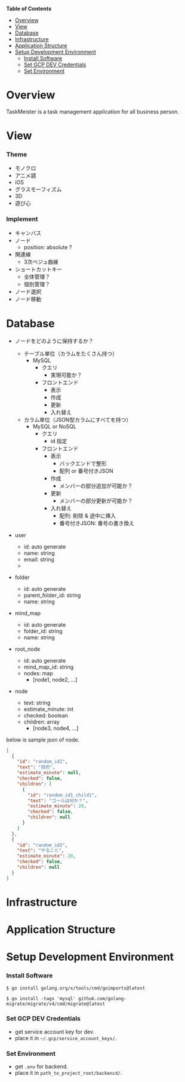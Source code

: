 <!-- START doctoc generated TOC please keep comment here to allow auto update -->
<!-- DON'T EDIT THIS SECTION, INSTEAD RE-RUN doctoc TO UPDATE -->
**Table of Contents**

- [Overview](#overview)
- [View](#view)
- [Database](#database)
- [Infrastructure](#infrastructure)
- [Application Structure](#application-structure)
- [Setup Development Environment](#setup-development-environment)
    - [Install Software](#install-software)
    - [Set GCP DEV Credentials](#set-gcp-dev-credentials)
    - [Set Environment](#set-environment)

<!-- END doctoc generated TOC please keep comment here to allow auto update -->

# Overview

TaskMeister is a task management application for all business person.

# View

### Theme

- モノクロ
- アニメ調
- iOS
- グラスモーフィズム
- 3D
- 遊び心

### Implement

- キャンバス
- ノード
    - position: absolute ?
- 関連線
    - 3次ベジュ曲線
- ショートカットキー
    - 全体管理？
    - 個別管理？ 
- ノード選択
- ノード移動

# Database

- ノードをどのように保持するか？
    - テーブル単位（カラムをたくさん持つ）
        - MySQL
            - クエリ
                - 実現可能か？
            - フロントエンド
                - 表示
                - 作成
                - 更新
                - 入れ替え
    - カラム単位（JSON型カラムにすべてを持つ）
        - MySQL or NoSQL
            - クエリ
                - id 指定
            - フロントエンド
                - 表示
                    - バックエンドで整形
                    - 配列 or 番号付きJSON
                - 作成
                    - メンバーの部分追加が可能か？
                - 更新
                    - メンバーの部分更新が可能か？
                - 入れ替え
                    - 配列: 削除 & 途中に挿入
                    - 番号付きJSON: 番号の書き換え

- user
    - id: auto generate
    - name: string
    - email: string
    -
- folder
    - id: auto generate
    - parent_folder_id: string
    - name: string
- mind_map
    - id: auto generate
    - folder_id: string
    - name: string
- root_node
    - id: auto generate
    - mind_map_id: string
    - nodes: map
        - [node1, node2, ...]
- node
    - text: string
    - estimate_minute: int
    - checked: boolean
    - children: array
        - [node3, node4, ...]

below is sample json of node.

```json
[
  {
    "id": "random_id1",
    "text": "目的",
    "estimate_minute": null,
    "checked": false,
    "children": [
      {
        "id": "random_id1_child1",
        "text": "ゴールは何か？",
        "estimate_minute": 20,
        "checked": false,
        "children": null
      }
    ]
  },
  {
    "id": "random_id2",
    "text": "やること",
    "estimate_minute": 20,
    "checked": false,
    "children": null
  }
]
```

# Infrastructure

# Application Structure

# Setup Development Environment

### Install Software

```shell
$ go install golang.org/x/tools/cmd/goimports@latest

$ go install -tags 'mysql' github.com/golang-migrate/migrate/v4/cmd/migrate@latest
```

### Set GCP DEV Credentials

- get service account key for dev.
- place it in `~/.gcp/service_account_keys/`.

### Set Environment

- get `.env` for backend.
- place it in `path_to_project_root/backencd/`.

